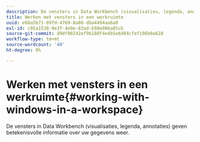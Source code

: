 ```yaml
---
description: De vensters in Data Workbench (visualisaties, legenda, annotaties) geven betekenisvolle informatie over uw gegevens weer.
title: Werken met vensters in een werkruimte
uuid: e68a5b71-89fd-4769-8a86-dba4494aa6a0
exl-id: c05a1538-9e3f-4e9e-83ad-b98e066a85cb
source-git-commit: d9df90242ef96188f4e4b5e6d04cfef196b0a628
workflow-type: tm+mt
source-wordcount: '40'
ht-degree: 0%

---
```


# Werken met vensters in een werkruimte{#working-with-windows-in-a-workspace}

De vensters in Data Workbench (visualisaties, legenda, annotaties) geven betekenisvolle informatie over uw gegevens weer.
